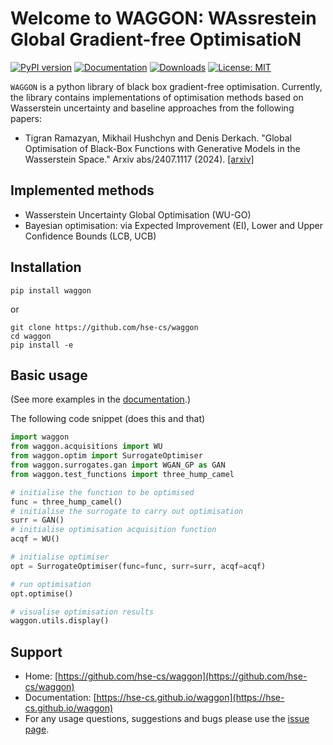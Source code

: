 # Welcome to WAGGON: WAssrestein Global Gradient-free OptimisatioN

[![PyPI version](https://badge.fury.io/py/waggon.svg)](https://badge.fury.io/py/waggon.svg)
[![Documentation](https://img.shields.io/badge/documentation-yes-green.svg)](https://hse-cs.github.io/waggon)
[![Downloads](https://static.pepy.tech/badge/waggon)](https://pepy.tech/project/waggon)
[![License: MIT](https://img.shields.io/badge/License-MIT-yellow.svg)](https://opensource.org/licenses/MIT)

`WAGGON` is a python library of black box gradient-free optimisation. Currently, the library contains implementations of optimisation methods based on Wasserstein uncertainty and baseline approaches from the following papers:

- Tigran Ramazyan, Mikhail Hushchyn and Denis Derkach. "Global Optimisation of Black-Box Functions with Generative Models in the Wasserstein Space." Arxiv abs/2407.1117 (2024). [[arxiv]](https://arxiv.org/abs/2407.11917)

<!-- ![](https://github.com/hse-cs/waggon/blob/master/images/readme_image.png) -->

## Implemented methods
- Wasserstein Uncertainty Global Optimisation (WU-GO)
- Bayesian optimisation: via Expected Improvement (EI), Lower and Upper Confidence Bounds (LCB, UCB)

## Installation

```
pip install waggon
```
or
```
git clone https://github.com/hse-cs/waggon
cd waggon
pip install -e
```

## Basic usage

(See more examples in the [documentation](https://hse-cs.github.io/waggon/).)

The following code snippet (does this and that)

```python
import waggon
from waggon.acquisitions import WU
from waggon.optim import SurrogateOptimiser
from waggon.surrogates.gan import WGAN_GP as GAN
from waggon.test_functions import three_hump_camel

# initialise the function to be optimised
func = three_hump_camel()
# initialise the surrogate to carry out optimisation
surr = GAN()
# initialise optimisation acquisition function
acqf = WU()

# initialise optimiser
opt = SurrogateOptimiser(func=func, surr=surr, acqf=acqf)

# run optimisation
opt.optimise()

# visualise optimisation results
waggon.utils.display()
```


## Support

- Home: [https://github.com/hse-cs/waggon](https://github.com/hse-cs/waggon)
- Documentation: [https://hse-cs.github.io/waggon](https://hse-cs.github.io/waggon)
- For any usage questions, suggestions and bugs please use the [issue page](https://github.com/hse-cs/waggon/issues).

<!-- ## Thanks to all our contributors

<a href="https://github.com/HSE-LAMBDA/probaforms/graphs/contributors">
  <img src="https://contributors-img.web.app/image?repo=HSE-LAMBDA/probaforms" />
</a> -->
